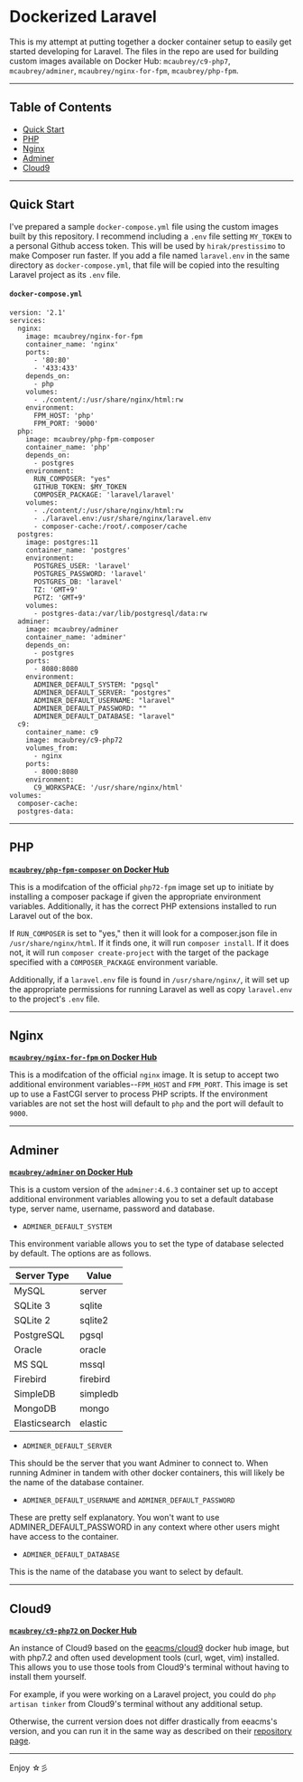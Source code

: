 # Dockerized Laravel

This is my attempt at putting together a docker container setup to easily get started developing for Laravel. The files in the repo are used for building custom images available on Docker Hub: `mcaubrey/c9-php7`, `mcaubrey/adminer`, `mcaubrey/nginx-for-fpm`, `mcaubrey/php-fpm`.

-----------

## Table of Contents
 * [Quick Start](#quick-start)
 * [PHP](#php)
 * [Nginx](#nginx)
 * [Adminer](#adminer)
 * [Cloud9](#cloud9)

-----------
## Quick Start
I've prepared a sample `docker-compose.yml` file using the custom images built by this repository. I recommend including a `.env` file setting `MY_TOKEN` to a personal Github access token. This will be used by  `hirak/prestissimo` to make Composer run faster. If you add a file named `laravel.env` in the same directory as `docker-compose.yml`, that file will be copied into the resulting Laravel project as its `.env` file. 

#### `docker-compose.yml`
```
version: '2.1'
services:
  nginx:
    image: mcaubrey/nginx-for-fpm
    container_name: 'nginx'
    ports:
      - '80:80'
      - '433:433'
    depends_on:
      - php
    volumes:
      - ./content/:/usr/share/nginx/html:rw
    environment:
      FPM_HOST: 'php'
      FPM_PORT: '9000'
  php:
    image: mcaubrey/php-fpm-composer
    container_name: 'php'
    depends_on:
      - postgres
    environment:
      RUN_COMPOSER: "yes"
      GITHUB_TOKEN: $MY_TOKEN
      COMPOSER_PACKAGE: 'laravel/laravel' 
    volumes:
      - ./content/:/usr/share/nginx/html:rw
      - ./laravel.env:/usr/share/nginx/laravel.env 
      - composer-cache:/root/.composer/cache 
  postgres:
    image: postgres:11
    container_name: 'postgres'
    environment:
      POSTGRES_USER: 'laravel'
      POSTGRES_PASSWORD: 'laravel'
      POSTGRES_DB: 'laravel'
      TZ: 'GMT+9'
      PGTZ: 'GMT+9'
    volumes:
      - postgres-data:/var/lib/postgresql/data:rw
  adminer:
    image: mcaubrey/adminer
    container_name: 'adminer'
    depends_on:
      - postgres
    ports:
      - 8080:8080
    environment:
      ADMINER_DEFAULT_SYSTEM: "pgsql"
      ADMINER_DEFAULT_SERVER: "postgres" 
      ADMINER_DEFAULT_USERNAME: "laravel"
      ADMINER_DEFAULT_PASSWORD: ""
      ADMINER_DEFAULT_DATABASE: "laravel"
  c9:
    container_name: c9
    image: mcaubrey/c9-php72
    volumes_from:
      - nginx
    ports:
      - 8000:8080
    environment:
      C9_WORKSPACE: '/usr/share/nginx/html'
volumes:
  composer-cache:
  postgres-data:
```

-----------
## PHP
**[`mcaubrey/php-fpm-composer` on Docker Hub](https://hub.docker.com/r/mcaubrey/php-fpm-composer/)**

This is a modifcation of the official `php72-fpm` image set up to initiate by installing a composer package if given the appropriate environment variables. Additionally, it has the correct PHP extensions installed to run Laravel out of the box.

If `RUN_COMPOSER` is set to "yes," then it will look for a composer.json file in `/usr/share/nginx/html`. If it finds one, it will run `composer install`. If it does not, it will run `composer create-project` with the target of the package specified with a `COMPOSER_PACKAGE` environment variable.

Additionally, if a `laravel.env` file is found in `/usr/share/nginx/`, it will set up the appropriate permissions for running Laravel as well as copy `laravel.env` to the project's `.env` file. 

-----------
## Nginx
**[`mcaubrey/nginx-for-fpm` on Docker Hub](https://hub.docker.com/r/mcaubrey/nginx-for-fpm/)**

This is a modifcation of the official `nginx` image. It is setup to accept two additional environment variables--`FPM_HOST` and `FPM_PORT`. This image is set up to use a FastCGI server to process PHP scripts. If the environment variables are not set the host will default to `php` and the port will default to `9000`.

-----------
## Adminer
**[`mcaubrey/adminer` on Docker Hub](https://hub.docker.com/r/mcaubrey/adminer/)**

This is a custom version of the `adminer:4.6.3` container set up to accept additional environment variables allowing you to set a default database type, server name, username, password and database.

* `ADMINER_DEFAULT_SYSTEM`

This environment variable allows you to set the type of database selected by default. The options are as follows.

| Server Type | Value |
|---|---|
| MySQL | server |
| SQLite 3 | sqlite |
| SQLite 2 | sqlite2 |
| PostgreSQL | pgsql |
| Oracle | oracle |
| MS SQL | mssql |
| Firebird | firebird |
| SimpleDB | simpledb |
| MongoDB | mongo |
| Elasticsearch | elastic |

* `ADMINER_DEFAULT_SERVER`

This should be the server that you want Adminer to connect to. When running Adminer in tandem with other docker containers, this will likely be the name of the database container.

* `ADMINER_DEFAULT_USERNAME` and `ADMINER_DEFAULT_PASSWORD`

These are pretty self explanatory. You won't want to use ADMINER_DEFAULT_PASSWORD in any context where other users might have access to the container.

* `ADMINER_DEFAULT_DATABASE`

This is the name of the database you want to select by default. 


-----------
## Cloud9
**[`mcaubrey/c9-php72` on Docker Hub](https://hub.docker.com/r/mcaubrey/c9-php72/)**

An instance of Cloud9 based on the [eeacms/cloud9](https://hub.docker.com/r/eeacms/cloud9/) docker hub image, but with php7.2 and often used development tools (curl, wget, vim) installed. This allows you to use those tools from Cloud9's terminal without having to install them yourself.

For example, if you were working on a Laravel project, you could do `php artisan tinker` from Cloud9's terminal without any additional setup.

Otherwise, the current version does not differ drastically from eeacms's version, and you can run it in the same way as described on their [repository page](https://hub.docker.com/r/eeacms/cloud9/).

-----------
Enjoy ☆彡 
